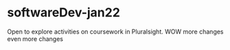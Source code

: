 # softwareDev-jan22
Open to explore activities on coursework in Pluralsight.
WOW
more changes
even more changes
